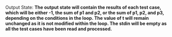 Output State: **The output state will contain the results of each test case, which will be either -1, the sum of p1 and p2, or the sum of p1, p2, and p3, depending on the conditions in the loop. The value of t will remain unchanged as it is not modified within the loop. The stdin will be empty as all the test cases have been read and processed.**